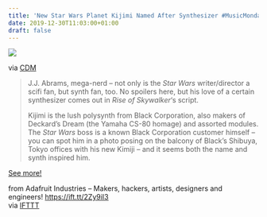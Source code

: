```yaml
---
title: 'New Star Wars Planet Kijimi Named After Synthesizer #MusicMonday'
date: 2019-12-30T11:03:00+01:00
draft: false
---
```


![](https://cdn-blog.adafruit.com/uploads/2019/12/kijimi-34-front-600x369.jpg)

via [CDM](https://cdm.link/2019/12/kijimi-star-wars-planet/)

> J.J. Abrams, mega-nerd – not only is the _Star Wars_ writer/director a scifi fan, but synth fan, too. No spoilers here, but his love of a certain synthesizer comes out in _Rise of Skywalker_‘s script.
> 
> Kijimi is the lush polysynth from Black Corporation, also makers of Deckard’s Dream (the Yamaha CS-80 homage) and assorted modules. The _Star Wars_ boss is a known Black Corporation customer himself – you can spot him in a photo posing on the balcony of Black’s Shibuya, Tokyo offices with his new Kimiji – and it seems both the name and synth inspired him.

[See more!](https://cdm.link/2019/12/kijimi-star-wars-planet/)

  
  
from Adafruit Industries – Makers, hackers, artists, designers and engineers! https://ift.tt/2Zy9iI3  
via [IFTTT](https://ifttt.com/?ref=da&site=blogger)